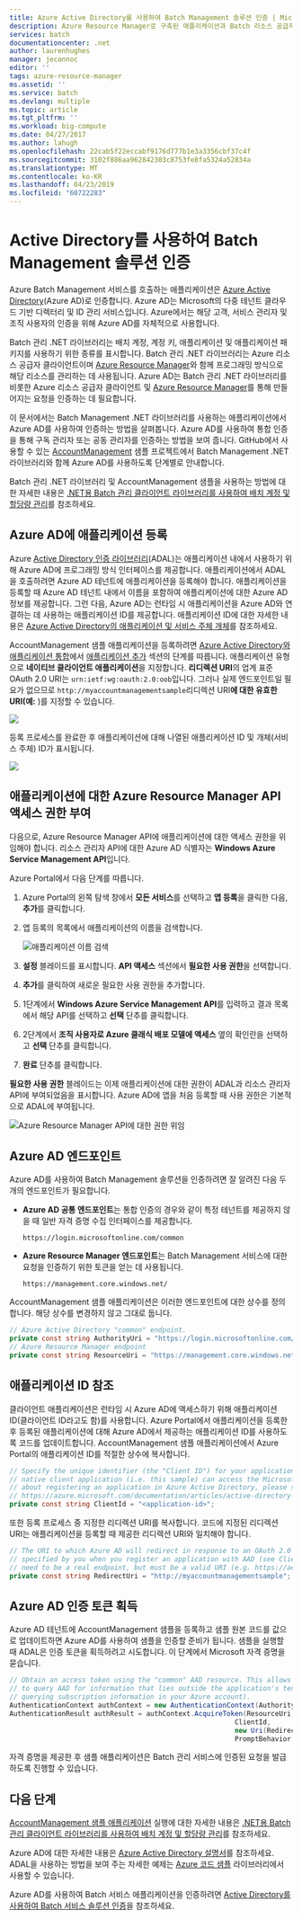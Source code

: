 ```yaml
---
title: Azure Active Directory를 사용하여 Batch Management 솔루션 인증 | Microsoft Docs
description: Azure Resource Manager로 구축된 애플리케이션과 Batch 리소스 공급자는 Azure AD로 인증합니다.
services: batch
documentationcenter: .net
author: laurenhughes
manager: jeconnoc
editor: ''
tags: azure-resource-manager
ms.assetid: ''
ms.service: batch
ms.devlang: multiple
ms.topic: article
ms.tgt_pltfrm: ''
ms.workload: big-compute
ms.date: 04/27/2017
ms.author: lahugh
ms.openlocfilehash: 22cab5f22eccabf9176d777b1e3a3356cbf37c4f
ms.sourcegitcommit: 3102f886aa962842303c8753fe8fa5324a52834a
ms.translationtype: MT
ms.contentlocale: ko-KR
ms.lasthandoff: 04/23/2019
ms.locfileid: "60722283"
---
```

# <a name="authenticate-batch-management-solutions-with-active-directory"></a>Active Directory를 사용하여 Batch Management 솔루션 인증

Azure Batch Management 서비스를 호출하는 애플리케이션은 [Azure Active Directory][aad_about](Azure AD)로 인증합니다. Azure AD는 Microsoft의 다중 테넌트 클라우드 기반 디렉터리 및 ID 관리 서비스입니다. Azure에서는 해당 고객, 서비스 관리자 및 조직 사용자의 인증을 위해 Azure AD를 자체적으로 사용합니다.

Batch 관리 .NET 라이브러리는 배치 계정, 계정 키, 애플리케이션 및 애플리케이션 패키지를 사용하기 위한 종류를 표시합니다. Batch 관리 .NET 라이브러리는 Azure 리소스 공급자 클라이언트이며 [Azure Resource Manager][resman_overview]와 함께 프로그래밍 방식으로 해당 리소스를 관리하는 데 사용됩니다. Azure AD는 Batch 관리 .NET 라이브러리를 비롯한 Azure 리소스 공급자 클라이언트 및 [Azure Resource Manager][resman_overview]를 통해 만들어지는 요청을 인증하는 데 필요합니다.

이 문서에서는 Batch Management .NET 라이브러리를 사용하는 애플리케이션에서 Azure AD를 사용하여 인증하는 방법을 살펴봅니다. Azure AD를 사용하여 통합 인증을 통해 구독 관리자 또는 공동 관리자를 인증하는 방법을 보여 줍니다. GitHub에서 사용할 수 있는 [AccountManagement][acct_mgmt_sample] 샘플 프로젝트에서 Batch Management .NET 라이브러리와 함께 Azure AD를 사용하도록 단계별로 안내합니다.

Batch 관리 .NET 라이브러리 및 AccountManagement 샘플을 사용하는 방법에 대한 자세한 내용은 [.NET용 Batch 관리 클라이언트 라이브러리를 사용하여 배치 계정 및 할당량 관리](batch-management-dotnet.md)를 참조하세요.

## <a name="register-your-application-with-azure-ad"></a>Azure AD에 애플리케이션 등록

Azure [Active Directory 인증 라이브러리][aad_adal](ADAL)는 애플리케이션 내에서 사용하기 위해 Azure AD에 프로그래밍 방식 인터페이스를 제공합니다. 애플리케이션에서 ADAL을 호출하려면 Azure AD 테넌트에 애플리케이션을 등록해야 합니다. 애플리케이션을 등록할 때 Azure AD 테넌트 내에서 이름을 포함하여 애플리케이션에 대한 Azure AD 정보를 제공합니다. 그런 다음, Azure AD는 런타임 시 애플리케이션을 Azure AD와 연결하는 데 사용하는 애플리케이션 ID를 제공합니다. 애플리케이션 ID에 대한 자세한 내용은 [Azure Active Directory의 애플리케이션 및 서비스 주체 개체](../active-directory/develop/app-objects-and-service-principals.md)를 참조하세요.

AccountManagement 샘플 애플리케이션을 등록하려면 [Azure Active Directory와 애플리케이션 통합][aad_integrate]에서 [애플리케이션 추가](../active-directory/develop/quickstart-v1-add-azure-ad-app.md) 섹션의 단계를 따릅니다. 애플리케이션 유형으로 **네이티브 클라이언트 애플리케이션**을 지정합니다. **리디렉션 URI**의 업계 표준 OAuth 2.0 URI는 `urn:ietf:wg:oauth:2.0:oob`입니다. 그러나 실제 엔드포인트일 필요가 없으므로 `http://myaccountmanagementsample`리디렉션 URI**에 대한 유효한 URI(예:** )를 지정할 수 있습니다.

![](./media/batch-aad-auth-management/app-registration-management-plane.png)

등록 프로세스를 완료한 후 애플리케이션에 대해 나열된 애플리케이션 ID 및 개체(서비스 주체) ID가 표시됩니다.  

![](./media/batch-aad-auth-management/app-registration-client-id.png)

## <a name="grant-the-azure-resource-manager-api-access-to-your-application"></a>애플리케이션에 대한 Azure Resource Manager API 액세스 권한 부여

다음으로, Azure Resource Manager API에 애플리케이션에 대한 액세스 권한을 위임해야 합니다. 리소스 관리자 API에 대한 Azure AD 식별자는 **Windows Azure Service Management API**입니다.

Azure Portal에서 다음 단계를 따릅니다.

1. Azure Portal의 왼쪽 탐색 창에서 **모든 서비스**를 선택하고 **앱 등록**을 클릭한 다음, **추가**를 클릭합니다.
2. 앱 등록의 목록에서 애플리케이션의 이름을 검색합니다.

    ![애플리케이션 이름 검색](./media/batch-aad-auth-management/search-app-registration.png)

3. **설정** 블레이드를 표시합니다. **API 액세스** 섹션에서 **필요한 사용 권한**을 선택합니다.
4. **추가**를 클릭하여 새로운 필요한 사용 권한을 추가합니다. 
5. 1단계에서 **Windows Azure Service Management API**를 입력하고 결과 목록에서 해당 API를 선택하고 **선택** 단추를 클릭합니다.
6. 2단계에서 **조직 사용자로 Azure 클래식 배포 모델에 액세스** 옆의 확인란을 선택하고 **선택** 단추를 클릭합니다.
7. **완료** 단추를 클릭합니다.

**필요한 사용 권한** 블레이드는 이제 애플리케이션에 대한 권한이 ADAL과 리소스 관리자 API에 부여되었음을 표시합니다. Azure AD에 앱을 처음 등록할 때 사용 권한은 기본적으로 ADAL에 부여됩니다.

![Azure Resource Manager API에 대한 권한 위임](./media/batch-aad-auth-management/required-permissions-management-plane.png)

## <a name="azure-ad-endpoints"></a>Azure AD 엔드포인트

Azure AD를 사용하여 Batch Management 솔루션을 인증하려면 잘 알려진 다음 두 개의 엔드포인트가 필요합니다.

- **Azure AD 공통 엔드포인트**는 통합 인증의 경우와 같이 특정 테넌트를 제공하지 않을 때 일반 자격 증명 수집 인터페이스를 제공합니다.

    `https://login.microsoftonline.com/common`

- **Azure Resource Manager 엔드포인트**는 Batch Management 서비스에 대한 요청을 인증하기 위한 토큰을 얻는 데 사용됩니다.

    `https://management.core.windows.net/`

AccountManagement 샘플 애플리케이션은 이러한 엔드포인트에 대한 상수를 정의합니다. 해당 상수를 변경하지 않고 그대로 둡니다.

```csharp
// Azure Active Directory "common" endpoint.
private const string AuthorityUri = "https://login.microsoftonline.com/common";
// Azure Resource Manager endpoint 
private const string ResourceUri = "https://management.core.windows.net/";
```

## <a name="reference-your-application-id"></a>애플리케이션 ID 참조 

클라이언트 애플리케이션은 런타임 시 Azure AD에 액세스하기 위해 애플리케이션 ID(클라이언트 ID라고도 함)를 사용합니다. Azure Portal에서 애플리케이션을 등록한 후 등록된 애플리케이션에 대해 Azure AD에서 제공하는 애플리케이션 ID를 사용하도록 코드를 업데이트합니다. AccountManagement 샘플 애플리케이션에서 Azure Portal의 애플리케이션 ID를 적절한 상수에 복사합니다.

```csharp
// Specify the unique identifier (the "Client ID") for your application. This is required so that your
// native client application (i.e. this sample) can access the Microsoft Azure AD Graph API. For information
// about registering an application in Azure Active Directory, please see "Adding an Application" here:
// https://azure.microsoft.com/documentation/articles/active-directory-integrating-applications/
private const string ClientId = "<application-id>";
```
또한 등록 프로세스 중 지정한 리디렉션 URI를 복사합니다. 코드에 지정된 리디렉션 URI는 애플리케이션을 등록할 때 제공한 리디렉션 URI와 일치해야 합니다.

```csharp
// The URI to which Azure AD will redirect in response to an OAuth 2.0 request. This value is
// specified by you when you register an application with AAD (see ClientId comment). It does not
// need to be a real endpoint, but must be a valid URI (e.g. https://accountmgmtsampleapp).
private const string RedirectUri = "http://myaccountmanagementsample";
```

## <a name="acquire-an-azure-ad-authentication-token"></a>Azure AD 인증 토큰 획득

Azure AD 테넌트에 AccountManagement 샘플을 등록하고 샘플 원본 코드를 값으로 업데이트하면 Azure AD를 사용하여 샘플을 인증할 준비가 됩니다. 샘플을 실행할 때 ADAL은 인증 토큰을 획득하려고 시도합니다. 이 단계에서 Microsoft 자격 증명을 묻습니다. 

```csharp
// Obtain an access token using the "common" AAD resource. This allows the application
// to query AAD for information that lies outside the application's tenant (such as for
// querying subscription information in your Azure account).
AuthenticationContext authContext = new AuthenticationContext(AuthorityUri);
AuthenticationResult authResult = authContext.AcquireToken(ResourceUri,
                                                        ClientId,
                                                        new Uri(RedirectUri),
                                                        PromptBehavior.Auto);
```

자격 증명을 제공한 후 샘플 애플리케이션은 Batch 관리 서비스에 인증된 요청을 발급하도록 진행할 수 있습니다. 

## <a name="next-steps"></a>다음 단계

[AccountManagement 샘플 애플리케이션][acct_mgmt_sample] 실행에 대한 자세한 내용은 [.NET용 Batch 관리 클라이언트 라이브러리를 사용하여 배치 계정 및 할당량 관리](batch-management-dotnet.md)를 참조하세요.

Azure AD에 대한 자세한 내용은 [Azure Active Directory 설명서](https://docs.microsoft.com/azure/active-directory/)를 참조하세요. ADAL을 사용하는 방법을 보여 주는 자세한 예제는 [Azure 코드 샘플](https://azure.microsoft.com/resources/samples/?service=active-directory) 라이브러리에서 사용할 수 있습니다.

Azure AD를 사용하여 Batch 서비스 애플리케이션을 인증하려면 [Active Directory를 사용하여 Batch 서비스 솔루션 인증](batch-aad-auth.md)을 참조하세요. 


[aad_about]:../active-directory/fundamentals/active-directory-whatis.md "Azure Active Directory란?"
[aad_adal]: ../active-directory/active-directory-authentication-libraries.md
[aad_auth_scenarios]:../active-directory/develop/authentication-scenarios.md "Azure AD의 인증 시나리오"
[aad_integrate]: ../active-directory/active-directory-integrating-applications.md "Azure Active Directory와 애플리케이션 통합"
[acct_mgmt_sample]: https://github.com/Azure/azure-batch-samples/tree/master/CSharp/AccountManagement
[azure_portal]: https://portal.azure.com
[resman_overview]: ../azure-resource-manager/resource-group-overview.md

